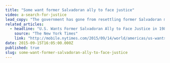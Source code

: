 ```yaml
---
title: "Some want former Salvadoran ally to face justice"
video: a-search-for-justice
lead_copy: "The government has gone from resettling former Salvadoran military allies in the US, to prosecuting them. The most famous case involves the murder of 4 American nuns."
related_articles:
  - headline: "U.S. Wants Former Salvadoran Ally to Face Justice in 1989 Massacre"
    source: "The New York Times"
    link: "http://mobile.nytimes.com/2015/09/14/world/americas/us-wants-former-salvadoran-ally-to-face-justice-in-1989-massacre.html?_r=0"
date: 2015-09-15T16:05:00.000Z
published: true
slug: some-want-former-salvadoran-ally-to-face-justice
---
```


